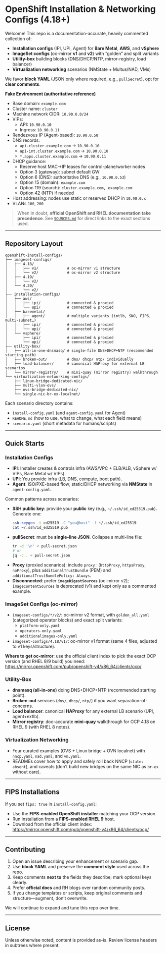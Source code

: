 # OpenShift Installation & Networking Configs (4.18+)

Welcome! This repo is a documentation-accurate, heavily commented collection of:
- **Installation configs** (IPI, UPI, Agent) for **Bare Metal**, **AWS**, and **vSphere**
- **ImageSet configs** (oc-mirror **v1** and **v2**) with “golden” and split variants
- **Utility-box** building blocks (DNS/DHCP/NTP, mirror-registry, load balancer)
- **Virtualization networking** scenarios (NMState + Multus/NAD, VMs)

We favor **block YAML** (JSON only where required, e.g., `pullSecret`), opt for **clear comments**.

**Fake Environment (authoritative reference)**
- Base domain: `example.com`
- Cluster name: `cluster`
- Machine network CIDR: `10.90.0.0/24`
- VIPs:
  - API: `10.90.0.10`
  - Ingress: `10.90.0.11`
- Rendezvous IP (Agent-based): `10.90.0.50`
- DNS records:
  - `api.cluster.example.com` → `10.90.0.10`
  - `api-int.cluster.example.com` → `10.90.0.10`
  - `*.apps.cluster.example.com` → `10.90.0.11`
- DHCP guidance:
  - Reserve host MAC→IP leases for control-plane/worker nodes
  - Option 3 (gateway): subnet default GW
  - Option 6 (DNS): authoritative DNS (e.g., `10.90.0.53`)
  - Option 15 (domain): `example.com`
  - Option 119 (search): `cluster.example.com, example.com`
  - Option 42 (NTP) if needed
- Host addressing: nodes use static or reserved DHCP in `10.90.0.x`
- VLANs `100`, `200`

> When in doubt, **official OpenShift and RHEL documentation take precedence**. See [`SOURCES.md`](./SOURCES.md) for direct links to the exact sections used.

---

## Repository Layout

```
openshift-install-configs/
├── imageset-configs/
│   ├── 4.18/
│   │   ├── v1/             # oc-mirror v1 structure
│   │   └── v2/             # oc-mirror v2 structure
│   ├── 4.19/
│   │   └── v2/
│   └── 4.20/
│       └── v2/
├── installation-configs/
│   ├── aws/
│   │   ├── ipi/            # connected & proxied
│   │   └── upi/            # connected & proxied
│   ├── baremetal/
│   │   ├── agent/          # multiple variants (intlb, SNO, FIPS, multi-subnet…)
│   │   ├── ipi/            # connected & proxied
│   │   └── upi/            # connected & proxied
│   └── vsphere/
│       ├── ipi/            # connected & proxied
│       └── upi/            # connected & proxied
├── utility-box/
│   ├── all-in-one-dnsmasq/ # single-file DNS+DHCP+NTP (recommended starting path)
│   ├── broken-out/         # dns/ dhcp/ ntp/ individually
│   ├── load-balancer/      # canonical HAProxy for external LB scenarios
│   └── mirror-registry/    # mini-quay (mirror registry) walkthrough
└── virtualization-networking-configs/
    ├── linux-bridge-dedicated-nic/
    ├── multi-vlan-ovs/
    ├── ovs-bridge-dedicated-nic/
    └── single-nic-br-ex-localnet/
```

Each scenario directory contains:
- `install-config.yaml` (and `agent-config.yaml` for Agent)
- `README.md` (how to use, what to change, what each field means)
- `scenario.yaml` (short metadata for humans/scripts)

---

## Quick Starts

### Installation Configs
- **IPI**: Installer creates & controls infra (AWS/VPC + ELB/ALB, vSphere w/ VIPs, Bare Metal w/ VIPs).
- **UPI**: You provide infra (LB, DNS, compute, boot path).
- **Agent**: ISO/PXE-based flow; static/DHCP networking via **NMState** in `agent-config.yaml`.

Common patterns across scenarios:
- **SSH public key**: provide your **public** key (e.g., `~/.ssh/id_ed25519.pub`). Generate one:
  ```bash
  ssh-keygen -t ed25519 -C "you@host" -f ~/.ssh/id_ed25519
  cat ~/.ssh/id_ed25519.pub
  ```
- **pullSecret**: must be **single-line JSON**. Collapse a multi-line file:
  ```bash
  tr -d '\n' < pull-secret.json
  # or
  jq -c . < pull-secret.json
  ```
- **Proxy** (proxied scenarios): include `proxy:` (`httpProxy`, `httpsProxy`, `noProxy`), plus `additionalTrustBundle` (PEM)
  and `additionalTrustBundlePolicy: Always`.
- **Disconnected**: prefer **`imageDigestSources`** (oc-mirror v2); `imageContentSources` is deprecated (v1) and kept only as a commented example.

### ImageSet Configs (oc-mirror)
- `imageset-configs/*/v2/`: oc-mirror v2 format, with `golden_all.yaml` (categorized operator blocks) and exact split variants:
  - `platform-only.yaml`
  - `operators-only.yaml`
  - `additionalimages-only.yaml`
- `imageset-configs/4.18/v1/`: oc-mirror v1 format (same 4 files, adjusted to v1 keys/structure).

**Where to get oc-mirror**: use the official client index to pick the exact OCP version (and RHEL 8/9 build) you need:  
<https://mirror.openshift.com/pub/openshift-v4/x86_64/clients/ocp/>

### Utility-Box
- **dnsmasq (all-in-one)** doing DNS+DHCP+NTP (recommended starting point).
- **Broken-out** services (`dns/`, `dhcp/`, `ntp/`) if you want separation-of-concerns.
- **Load balancer**: canonical **HAProxy** for any external LB scenario (UPI, agent+extlb).
- **Mirror registry**: doc-accurate **mini-quay** walkthrough for OCP 4.18 on RHEL 9 (with RHEL 8 notes).

### Virtualization Networking
- Four curated examples (OVS + Linux bridge + OVN localnet) with `nncp.yaml`, `nad.yaml`, and `vm.yaml`.
- READMEs cover how to apply and safely roll back NNCP (`state: absent`), and caveats (don’t build new bridges on the same NIC as `br-ex` without care).

---

## FIPS Installations

If you set `fips: true` in `install-config.yaml`:
- Use the **FIPS-enabled OpenShift installer** matching your OCP version.
- Run installation from a **FIPS-enabled RHEL 9** host.
- Download from the official client index:  
  <https://mirror.openshift.com/pub/openshift-v4/x86_64/clients/ocp/>

---

## Contributing

1. Open an issue describing your enhancement or scenario gap.
2. Use **block YAML** and preserve the **comment style** used across the repo.
3. Keep comments **next to** the fields they describe; mark optional keys clearly.
4. Prefer **official docs** and RH blogs over random community posts.
5. If you change templates or scripts, keep original comments and structure—augment, don’t overwrite.

We will continue to expand and tune this repo over time.

---

## License

Unless otherwise noted, content is provided as-is. Review license headers in subtrees where present.
